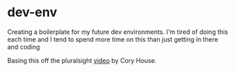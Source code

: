# dev-env

Creating a boilerplate for my future dev environments. I'm tired of doing this each time and I tend to spend more time on this than just getting in there and coding

Basing this off the pluralsight [video](https://app.pluralsight.com/library/courses/javascript-development-environment/exercise-files) by Cory House.
